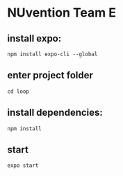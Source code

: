 # NUvention Team E


## install expo:
```
npm install expo-cli --global
```
## enter project folder
```
cd loop 
```
## install dependencies:
```
npm install
```
## start
```
expo start
```
